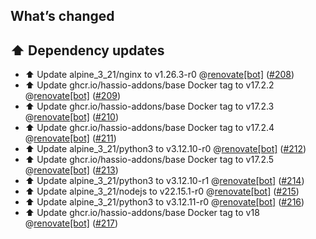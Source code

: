 ## What’s changed

## ⬆️ Dependency updates

- ⬆️ Update alpine_3_21/nginx to v1.26.3-r0 @[renovate[bot]](https://github.com/apps/renovate) ([#208](https://github.com/hassio-addons/addon-thelounge/pull/208))
- ⬆️ Update ghcr.io/hassio-addons/base Docker tag to v17.2.2 @[renovate[bot]](https://github.com/apps/renovate) ([#209](https://github.com/hassio-addons/addon-thelounge/pull/209))
- ⬆️ Update ghcr.io/hassio-addons/base Docker tag to v17.2.3 @[renovate[bot]](https://github.com/apps/renovate) ([#210](https://github.com/hassio-addons/addon-thelounge/pull/210))
- ⬆️ Update ghcr.io/hassio-addons/base Docker tag to v17.2.4 @[renovate[bot]](https://github.com/apps/renovate) ([#211](https://github.com/hassio-addons/addon-thelounge/pull/211))
- ⬆️ Update alpine_3_21/python3 to v3.12.10-r0 @[renovate[bot]](https://github.com/apps/renovate) ([#212](https://github.com/hassio-addons/addon-thelounge/pull/212))
- ⬆️ Update ghcr.io/hassio-addons/base Docker tag to v17.2.5 @[renovate[bot]](https://github.com/apps/renovate) ([#213](https://github.com/hassio-addons/addon-thelounge/pull/213))
- ⬆️ Update alpine_3_21/python3 to v3.12.10-r1 @[renovate[bot]](https://github.com/apps/renovate) ([#214](https://github.com/hassio-addons/addon-thelounge/pull/214))
- ⬆️ Update alpine_3_21/nodejs to v22.15.1-r0 @[renovate[bot]](https://github.com/apps/renovate) ([#215](https://github.com/hassio-addons/addon-thelounge/pull/215))
- ⬆️ Update alpine_3_21/python3 to v3.12.11-r0 @[renovate[bot]](https://github.com/apps/renovate) ([#216](https://github.com/hassio-addons/addon-thelounge/pull/216))
- ⬆️ Update ghcr.io/hassio-addons/base Docker tag to v18 @[renovate[bot]](https://github.com/apps/renovate) ([#217](https://github.com/hassio-addons/addon-thelounge/pull/217))
